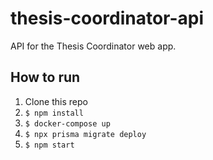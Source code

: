 # thesis-coordinator-api
API for the Thesis Coordinator web app.

## How to run

1. Clone this repo
2. ```$ npm install```
3. ```$ docker-compose up```
4. ```$ npx prisma migrate deploy```
5. ```$ npm start```
